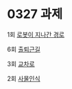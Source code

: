 <h1>0327 과제</h1>
 
1회 [로봇이 지나간 경로](https://softeer.ai/practice/6275)

6회 [출퇴근길](https://softeer.ai/practice/6248)

3회 [교차로](https://softeer.ai/practice/6256)

2회 [사물인식](https://softeer.ai/practice/6277)